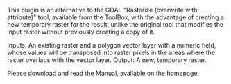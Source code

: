 This plugin is an alternative to the GDAL "Rasterize (overwrite with attribute)" tool, available from the ToolBox, with the advantage of creating a new temporary raster for the result, unlike the original tool that modifies the input raster without previously creating a copy of it.

Inputs: An existing raster and a polygon vector layer with a numeric field, whose values will be transposed into raster pixels in the areas where the raster overlaps with the vector layer. Output: A new, temporary raster.

Please download and read the Manual, available on the homepage.
